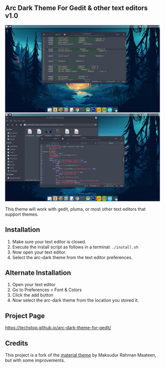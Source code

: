 ## Arc Dark Theme For Gedit & other text editors v1.0

![image](image0.png)
![image](image1.png)

This theme will work with gedit, pluma, or most other text editors that support themes.

## Installation

1. Make sure your text editor is closed.
2. Execute the install script as follows in a terminal: `./install.sh`
3. Now open your text editor.
4. Select the arc-dark theme from the text editor preferences.

## Alternate Installation

1. Open your text editor
2. Go to Preferences > Font & Colors
3. Click the add button
4. Now select the arc-dark theme from the location you stored it.

## Project Page

<https://techstop.github.io/arc-dark-theme-for-gedit/>

## Credits

This project is a fork of the [material theme](https://github.com/maateen/gedit-material-theme) by Maksudur Rahman Maateen, but with some improvements.
